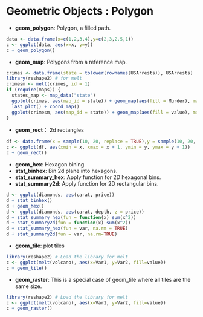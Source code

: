 Geometric Objects : Polygon
=====================

* **geom_polygon**: Polygon, a filled path.
```R
data <- data.frame(x=c(1,2,3,4),y=c(2,3,2.5,1))
c <- ggplot(data, aes(x=x, y=y))
c + geom_polygon()
```

* **geom_map**: Polygons from a reference map.
```R
crimes <- data.frame(state = tolower(rownames(USArrests)), USArrests)
library(reshape2) # for melt
crimesm <- melt(crimes, id = 1)
if (require(maps)) {
  states_map <- map_data("state")
  ggplot(crimes, aes(map_id = state)) + geom_map(aes(fill = Murder), map = states_map) + expand_limits(x = states_map$long, y = states_map$lat)
  last_plot() + coord_map()
  ggplot(crimesm, aes(map_id = state)) + geom_map(aes(fill = value), map = states_map) + expand_limits(x = states_map$long, y = states_map$lat) + facet_wrap( ~ variable)
}
```

* **geom_rect**： 2d rectangles
```R
df <- data.frame(x = sample(10, 20, replace = TRUE),y = sample(10, 20, replace = TRUE))
c <- ggplot(df, aes(xmin = x, xmax = x + 1, ymin = y, ymax = y + 1))
c + geom_rect()
```
* **geom_hex**: Hexagon bining.
* **stat_binhex**: Bin 2d plane into hexagons.
* **stat_summary_hex**: Apply function for 2D hexagonal bins.
* **stat_summary2d**: Apply function for 2D rectangular bins.
```R
d <- ggplot(diamonds, aes(carat, price))
d + stat_binhex()
d + geom_hex()
d <- ggplot(diamonds, aes(carat, depth, z = price))
d + stat_summary_hex(fun = function(x) sum(x^2))
d + stat_summary2d(fun = function(x) sum(x^2))
d + stat_summary_hex(fun = var, na.rm = TRUE)
d + stat_summary2d(fun = var, na.rm=TRUE)
```

* **geom_tile**: plot tiles
```R
library(reshape2) # Load the library for melt 
c <- ggplot(melt(volcano), aes(x=Var1, y=Var2, fill=value))
c + geom_tile()
```

* **geom_raster**: This is a special case of geom_tile where all tiles are the same size.
```R
library(reshape2) # Load the library for melt 
c <- ggplot(melt(volcano), aes(x=Var1, y=Var2, fill=value))
c + geom_raster()
```
